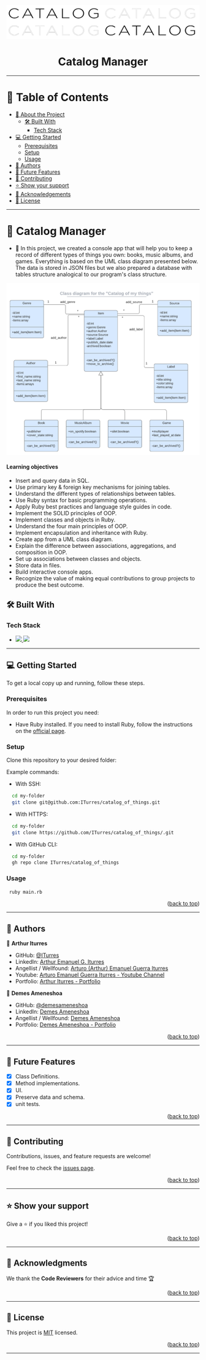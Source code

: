 <a name="readme-top"></a>

<div align="center">
    <img src="assets/catalog-manager-logo.png" alt="Catalog Manager Logo" width="800" height="auto">
    <h1><b>Catalog Manager</b></h1>
</div>

---

<!-- TABLE OF CONTENTS -->

# 📗 Table of Contents

- [📖 About the Project](#about-project)
  - [🛠 Built With](#built-with)
    - [Tech Stack](#tech-stack)
- [💻 Getting Started](#getting-started)
  - [Prerequisites](#prerequisites)
  - [Setup](#setup)
  - [Usage](#usage)
- [👥 Authors](#authors)
- [🔭 Future Features](#future-features)
- [🤝 Contributing](#contributing)
- [⭐️ Show your support](#support)
- [🙏 Acknowledgements](#acknowledgements)
- [📝 License](#license)

---

<!-- PROJECT DESCRIPTION -->

# 📖 Catalog Manager <a name="about-project"></a>

- 💎 In this project, we created a console app that will help you to keep a record of different types of things you own: books, music albums, and games. Everything is based on the UML class diagram presented below. The data is stored in JSON files but we also prepared a database with tables structure analogical to our program's class structure.

<p><img src="/assets/uml diagram.png" /></p>

#### Learning objectives

- Insert and query data in SQL.
- Use primary key & foreign key mechanisms for joining tables.
- Understand the different types of relationships between tables.
- Use Ruby syntax for basic programming operations.
- Apply Ruby best practices and language style guides in code.
- Implement the SOLID principles of OOP.
- Implement classes and objects in Ruby.
- Understand the four main principles of OOP.
- Implement encapsulation and inheritance with Ruby.
- Create app from a UML class diagram.
- Explain the difference between associations, aggregations, and composition in OOP.
- Set up associations between classes and objects.
- Store data in files.
- Build interactive console apps.
- Recognize the value of making equal contributions to group projects to produce the best outcome.

## 🛠 Built With <a name="built-with"></a>

### Tech Stack <a name="tech-stack"></a>

  <ul>
    <li>
      <a href="https://www.ruby-lang.org/en/">
        <img src="https://skillicons.dev/icons?i=ruby"/> 
      </a>
      <a href="https://www.ruby-lang.org/en/">
        <img src="https://skillicons.dev/icons?i=postgres"/> 
      </a>
    </li>
  </ul>

---

<!-- GETTING STARTED -->

## 💻 Getting Started <a name="getting-started"></a>

To get a local copy up and running, follow these steps.

### Prerequisites

In order to run this project you need:

- Have Ruby installed. If you need to install Ruby, follow the instructions on the [official page](https://www.ruby-lang.org/en/documentation/installation/).

### Setup

Clone this repository to your desired folder:

Example commands:

- With SSH:

```bash
  cd my-folder
  git clone git@github.com:ITurres/catalog_of_things.git
```

- With HTTPS:

```bash
  cd my-folder
  git clone https://github.com/ITurres/catalog_of_things/.git
```

- With GitHub CLI:

```bash
  cd my-folder
  gh repo clone ITurres/catalog_of_things
```

### Usage

```bash
 ruby main.rb
```

<p align="right">(<a href="#readme-top">back to top</a>)</p>

---

<!-- AUTHORS -->

## 👥 Authors <a name="authors"></a>

👤 **Arthur Iturres**

- GitHub: [@ITurres](https://github.com/ITurres)
- LinkedIn: [Arthur Emanuel G. Iturres](https://www.linkedin.com/in/arturoemanuelguerraiturres/)
- Angellist / Wellfound: [Arturo (Arthur) Emanuel Guerra Iturres](https://wellfound.com/u/arturo-arthur-emanuel-guerra-iturres)
- Youtube: [Arturo Emanuel Guerra Iturres - Youtube Channel](https://www.youtube.com/channel/UC6GFUFHOtBS9mOuI8EJ6q4g)
- Portfolio: [Arthur Iturres - Portfolio](https://iturres.github.io/iturres-reactive-portfolio/)

👤 **Demes Ameneshoa**

- GitHub: [@demesameneshoa](https://github.com/demesameneshoa)
- LinkedIn: [Demes Ameneshoa](https://www.linkedin.com/in/demesameneshoa/)
- Angellist / Wellfound: [Demes Ameneshoa](https://wellfound.com/u/demesameneshoa)
- Portfolio: [Demes Ameneshoa - Portfolio](https://demesameneshoa.github.io/Portfolio/)

<p align="right">(<a href="#readme-top">back to top</a>)</p>

---

<!-- FUTURE FEATURES -->

## 🔭 Future Features <a name="future-features"></a>

- [x] Class Definitions.
- [x] Method implementations.
- [x] UI.
- [x] Preserve data and schema.
- [x] unit tests.

 <p align="right">(<a href="#readme-top">back to top</a>)</p>

---

<!-- CONTRIBUTING -->

## 🤝 Contributing <a name="contributing"></a>

Contributions, issues, and feature requests are welcome!

Feel free to check the [issues page](https://github.com/ITurres/catalog_of_things/issues).

<p align="right">(<a href="#readme-top">back to top</a>)</p>

---

<!-- SUPPORT -->

## ⭐️ Show your support <a name="support"></a>

Give a ⭐ if you liked this project!

<p align="right">(<a href="#readme-top">back to top</a>)</p>

---

<!-- ACKNOWLEDGEMENTS -->

## 🙏 Acknowledgments <a name="acknowledgements"></a>

We thank the **Code Reviewers** for their advice and time 🏆

<p align="right">(<a href="#readme-top">back to top</a>)</p>

---

<!-- LICENSE -->

## 📝 License <a name="license"></a>

This project is [MIT](./LICENSE) licensed.

<p align="right">(<a href="#readme-top">back to top</a>)</p>

---
